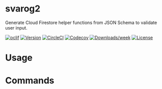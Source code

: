 svarog2
=======

Generate Cloud Firestore helper functions from JSON Schema to validate user input.

[![oclif](https://img.shields.io/badge/cli-oclif-brightgreen.svg)](https://oclif.io)
[![Version](https://img.shields.io/npm/v/svarog2.svg)](https://npmjs.org/package/svarog2)
[![CircleCI](https://circleci.com/gh/@dantothefuture/svarog/tree/master.svg?style=shield)](https://circleci.com/gh/dantothefuture/svarog/tree/master)
[![Codecov](https://codecov.io/gh/@dantothefuture/svarog/branch/master/graph/badge.svg)](https://codecov.io/gh/@dantothefuture/svarog)
[![Downloads/week](https://img.shields.io/npm/dw/svarog2.svg)](https://npmjs.org/package/svarog2)
[![License](https://img.shields.io/npm/l/svarog2.svg)](https://github.com/@dantothefuture/svarog/blob/master/package.json)

<!-- toc -->
# Usage
<!-- usage -->
# Commands
<!-- commands -->

